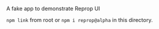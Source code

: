 A fake app to demonstrate Reprop UI

`npm link` from root or `npm i reprop@alpha` in this directory.